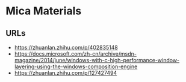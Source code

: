 # Mica Materials


## URLs

+   https://zhuanlan.zhihu.com/p/402835148
+   https://docs.microsoft.com/zh-cn/archive/msdn-magazine/2014/june/windows-with-c-high-performance-window-layering-using-the-windows-composition-engine
+   https://zhuanlan.zhihu.com/p/127427494